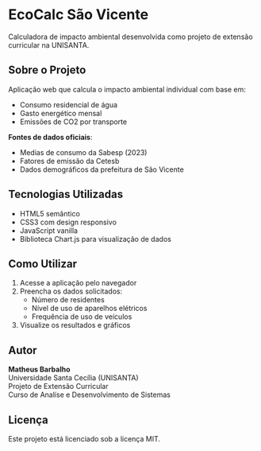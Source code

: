 # EcoCalc São Vicente

Calculadora de impacto ambiental desenvolvida como projeto de extensão curricular na UNISANTA.

## Sobre o Projeto

Aplicação web que calcula o impacto ambiental individual com base em:
- Consumo residencial de água
- Gasto energético mensal
- Emissões de CO2 por transporte

**Fontes de dados oficiais**:
- Medias de consumo da Sabesp (2023)
- Fatores de emissão da Cetesb
- Dados demográficos da prefeitura de São Vicente

## Tecnologias Utilizadas
- HTML5 semântico
- CSS3 com design responsivo
- JavaScript vanilla
- Biblioteca Chart.js para visualização de dados

## Como Utilizar

1. Acesse a aplicação pelo navegador
2. Preencha os dados solicitados:
   - Número de residentes
   - Nível de uso de aparelhos elétricos
   - Frequência de uso de veículos
3. Visualize os resultados e gráficos

## Autor

**Matheus Barbalho**  
Universidade Santa Cecília (UNISANTA)  
Projeto de Extensão Curricular  
Curso de Analíse e Desenvolvimento de Sistemas

## Licença

Este projeto está licenciado sob a licença MIT.
